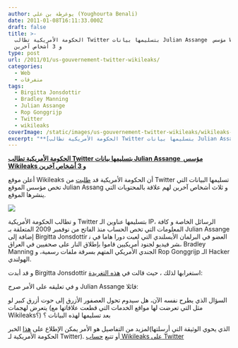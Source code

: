 ```yaml
---
author: يوغرطة بن علي (Youghourta Benali)
date: 2011-01-08T16:11:33.000Z
draft: false
title: >-
  الحكومة الأمريكية تطالب Twitter بتسليمها بيانات Julian Assange  مؤسس Wikileaks
  و 3 أشخاص آخرين 
type: post
url: /2011/01/us-gouvernement-twitter-wikileaks/
categories:
  - Web
  - متفرقات
tags:
  - Birgitta Jonsdottir
  - Bradley Manning
  - Julian Assange
  - Rop Gonggrijp
  - Twitter
  - wikileaks
coverImage: /static/images/us-gouvernement-twitter-wikileaks/wikileaks-twitter-300x196.jpg
excerpt: "**[الحكومة الأمريكية تطالب Twitter بتسليمها بيانات Julian Assange \_مؤسس Wikileaks و 3 أشخاص آخرين](https://www.it-scoop.com/2011/01/us-gouvernement-twitter-wikileaks)**\n\nأعلن موقع Wikileaks أن الحكومة الأمريكية قد [طلبت](http://news.cnet.com/8301-31921\\_3-20027893-281.html) من Twitter تسليمها البيانات التي تخص مؤسس الموقع Julian Assang و ثلاث أشخاص آخرين لهم علاقة بالمحتويات التي ينشرها"
---
```

**[الحكومة الأمريكية تطالب Twitter بتسليمها بيانات Julian Assange  مؤسس Wikileaks و 3 أشخاص آخرين](https://www.it-scoop.com/2011/01/us-gouvernement-twitter-wikileaks)**

أعلن موقع Wikileaks أن الحكومة الأمريكية قد [طلبت](http://news.cnet.com/8301-31921\_3-20027893-281.html) من Twitter تسليمها البيانات التي تخص مؤسس الموقع Julian Assang و ثلاث أشخاص آخرين لهم علاقة بالمحتويات التي ينشرها الموقع.

![](/static/images/us-gouvernement-twitter-wikileaks/wikileaks-twitter-300x196.jpg)

و تطالب الحكومة الأمريكية Twitter بتسليمها عناوين الـ IP، الرسائل الخاصة و كافة المعلومات التي تخص الحساب منذ الفاتح من نوفمبر 2009 المتعلقة بـ Julian Assange إضافة إلى Birgitta Jonsdottir العضو في البرلمان الأيسلندي التي لعبت دورا هاما في نشر فيديو لجنود أمريكيين قاموا بإطلاق النار على صحفيين في العراق، Bradley Manning الجندي الأمريكي المتهم بسرقة ملفات رسمية، و Rop Gonggrijp الـ Hacker الهولندي.

و قد أبدت Birgitta Jonsdottir استغرابها لذلك ، حيث قالت في [هذه التغريدة](http://twitter.com/birgittaj/status/23471614335123456):

و في تعليقه على الأمر صرح Julian Assange قائلا:

السؤال الذي يطرح نفسه الآن، هل سيدوم تحول العصفور الأزرق إلى حوت أزرق كبير لو يتعرض لهجمات (مثل التي تعرضت لها مواقع الخدمات التي قطعت علاقاتها مع Wikileaks؟) بعد تسليمها لهذه البيانات ؟

لمزيد من التفاصيل هو الأمر يمكن الإطلاع على [هذا](http://www.salon.com/news/wikileaks/index.html?story=/opinion/greenwald/2011/01/07/twitter) الخبر(الذي يحوي الوثيقة التي أرسلتها الحكومة الأمريكية لـ Twitter). أو تتبع [حساب Wikileaks على Twitter](http://twitter.com/WikiLeaks)
